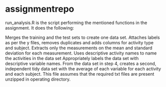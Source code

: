# assignmentrepo

run_analysis.R is the script performing the mentioned functions in the assignment. It does the following:

Merges the training and the test sets to create one data set.
Attaches labels as per the y files, removes duplicates and adds columns for activity type and subject.
Extracts only the measurements on the mean and standard deviation for each measurement.
Uses descriptive activity names to name the activities in the data set
Appropriately labels the data set with descriptive variable names.
From the data set in step 4, creates a second, independent tidy data set with the average of each variable for each activity and each subject.
This file assumes that the required txt files are present unzipped in operating directory.

